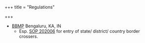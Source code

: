 +++
title = "Regulations"

+++

- [BBMP](https://covid19.karnataka.gov.in/new-page/GENERAL%20INFORMATION/en) Bengaluru, KA, IN
    - Esp. [SOP 202006](https://covid19.karnataka.gov.in/storage/pdf-files/HFW_Protocol%20for%20Inter-State%20Traveller%20to%20Karnataka.pdf) for entry of state/ district/ country border crossers. 